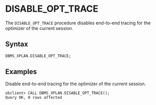 # DISABLE_OPT_TRACE

The `DISABLE_OPT_TRACE` procedure disables end-to-end tracing for the optimizer of the current session.

## Syntax

```sql
DBMS_XPLAN.DISABLE_OPT_TRACE;
```

## Examples

Disable end-to-end tracing for the optimizer of the current session.

```shell
obclient> CALL DBMS_XPLAN.DISABLE_OPT_TRACE();
Query OK, 0 rows affected
```

